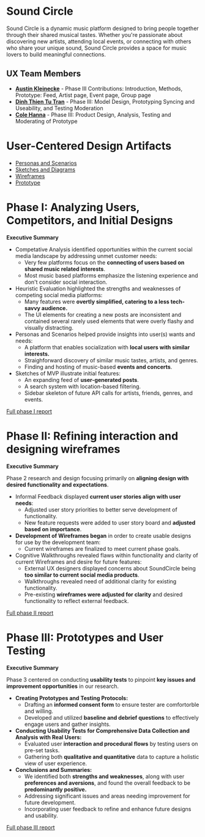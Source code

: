 # Sound Circle

Sound Circle is a dynamic music platform designed to bring people together through their shared musical tastes. Whether you're passionate about discovering new artists, attending local events, or connecting with others who share your unique sound, Sound Circle provides a space for music lovers to build meaningful connections.

## UX Team Members

* **[Austin Kleinecke](https://github.com/UsabilityEngineering/ux-journal-akleinecke)** - Phase III Contributions: Introduction, Methods, Prototype: Feed, Artist page, Event page, Group page
* **[Dinh Thien Tu Tran](https://github.com/UsabilityEngineering/ux-journal-Harleyquinn1992)** - Phase III: Model Design, Prototyping Syncing and Useability, and Testing Moderation
* **[Cole Hanna](https://github.com/UsabilityEngineering/ux-journal-kidhanna)** - Phase III: Product Design, Analysis, Testing and Moderating of Prototype

# User-Centered Design Artifacts

* [Personas and Scenarios](personas/)
* [Sketches and Diagrams](sketches/)
* [Wireframes](wireframes/)
* [Prototype](https://www.figma.com/design/uPFehJ6oJvFlu2iKw5bTvK/x10-Wireframes-Practice?node-id=251-352&t=rkPNU2z4Y6MRhUlN-1)

# Phase I: Analyzing Users, Competitors, and Initial Designs



**Executive Summary**

* Competative Analysis identified opportunities within the current social media landscape by addressing unmet customer needs:
  * Very few platforms focus on the **connecting of users based on shared music related interests**.
  * Most music based platforms emphasize the listening experience and don't consider social interaction.
* Heuristic Evaluation highlighted the strengths and weaknesses of competing social media platforms:
  * Many features were **overtly simplified, catering to a less tech-savvy audience.**
  * The UI elements for creating a new posts are inconsistent and contained several rarely used elements that were overly flashy and visually distracting.
* Personas and Scenarios helped provide insights into user(s) wants and needs:
  * A platform that enables socialization with **local users with similar interests.**
  * Straighforward discovery of similar music tastes, artists, and genres.
  * Finding and hosting of music-based **events and concerts**.
* Sketches of MVP illustrate initial features:
  * An expanding feed of **user-generated posts**.
  * A search system with location-based filtering.
  * Sidebar skeleton of future API calls for artists, friends, genres, and events.

[Full phase I report](phaseI/)

# Phase II: Refining interaction and designing wireframes

**Executive Summary**

Phase 2 research and design focusing primarily on **aligning design with desired functionality and expectations**.

* Informal Feedback displayed **current user stories align with user needs**:
  * Adjusted user story priorities to better serve development of functionality.
  * New feature requests were added to user story board and **adjusted based on importance**.
* **Development of Wireframes began** in order to create usable designs for use by the development team:
  * Current wireframes are finalized to meet current phase goals.
* Cognitive Walkthroughs revealed flaws within functionality and clarity of current Wireframes and desire for future features:
  * External UX designers displayed concerns about SoundCircle being **too similar to current social media products**. 
  * Walkthroughs revealed need of additional clarity for existing functionality.
  * Pre-existing **wireframes were adjusted for clarity** and desired functionality to reflect external feedback.

[Full phase II report](phaseII/)

# Phase III: Prototypes and User Testing

**Executive Summary**

Phase 3 centered on conducting **usability tests** to pinpoint **key issues and improvement opportunities** in our research.
* **Creating Prototypes and Testing Protocols:**
  * Drafting an **informed consent form** to ensure tester are comfortorble and willing.
  * Developed and utilized **baseline and debrief questions** to effectively engage users and gather insights.
* **Conducting Usability Tests for Comprehensive Data Collection and Analysis with Real Users:**
  * Evaluated user **interaction and procedural flows** by testing users on pre-set tasks.
  * Gathering both **qualitative and quantitative** data to capture a holistic view of user experience.
* **Conclusions and Summaries:**
  * We identified both **strengths and weaknesses**, along with user **preferences and aversions**, and found the overall feedback to be **predominantly positive.**
  * Addressing significant issues and areas needing improvement for future development.
  * Incorporating user feedback to refine and enhance future designs and usability.

[Full phase III report](phaseIII/)
